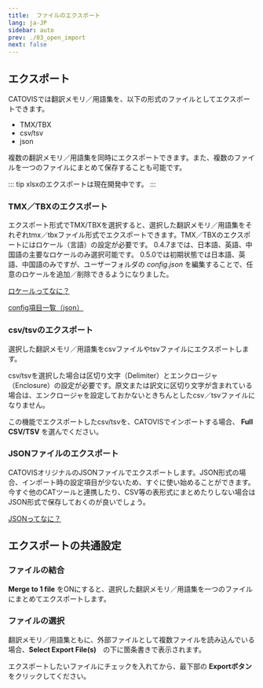 ```yaml
---
title:  ファイルのエクスポート
lang: ja-JP
sidebar: auto
prev: ./03_open_import
next: false
---
```


## エクスポート

CATOVISでは翻訳メモリ／用語集を、以下の形式のファイルとしてエクスポートできます。

- TMX/TBX
- csv/tsv
- json 

複数の翻訳メモリ／用語集を同時にエクスポートできます。また、複数のファイルを一つのファイルにまとめて保存することも可能です。

::: tip
xlsxのエクスポートは現在開発中です。
:::

### TMX／TBXのエクスポート

エクスポート形式でTMX/TBXを選択すると、選択した翻訳メモリ／用語集をそれぞれtmx／tbxファイル形式でエクスポートできます。TMX／TBXのエクスポートにはロケール（言語）の設定が必要です。
0.4.7までは、日本語、英語、中国語の主要なロケールのみ選択可能です。
0.5.0では初期状態では日本語、英語、中国語のみですが、ユーザーフォルダの *config.json* を編集することで、任意のロケールを追加／削除できるようになりました。

[ロケールってなに？](../faq/index.html#ロケールってなに？)

[config項目一覧（json）](./99_reference.html#config項目一覧（json）)

### csv/tsvのエクスポート

選択した翻訳メモリ／用語集をcsvファイルやtsvファイルにエクスポートします。

csv/tsvを選択した場合は区切り文字（Delimiter）とエンクロージャ（Enclosure）の設定が必要です。原文または訳文に区切り文字が含まれている場合は、エンクロージャを設定しておかないときちんとしたcsv／tsvファイルになりません。

この機能でエクスポートしたcsv/tsvを、CATOVISでインポートする場合、 **Full CSV/TSV** を選んでください。

### JSONファイルのエクスポート

CATOVISオリジナルのJSONファイルでエクスポートします。JSON形式の場合、インポート時の設定項目が少ないため、すぐに使い始めることができます。今すぐ他のCATツールと連携したり、CSV等の表形式にまとめたりしない場合はJSON形式で保存しておくのが良いでしょう。

[JSONってなに？](../faq/index.html#jsonってなに？)

## エクスポートの共通設定

### ファイルの結合

**Merge to 1 file** をONにすると、選択した翻訳メモリ／用語集を一つのファイルにまとめてエクスポートします。

### ファイルの選択

翻訳メモリ／用語集ともに、外部ファイルとして複数ファイルを読み込んでいる場合、**Select Export File(s)**　の下に箇条書きで表示されます。

エクスポートしたいファイルにチェックを入れてから、最下部の **Exportボタン** をクリックしてください。

